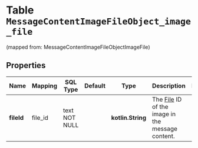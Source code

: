 
# Table `MessageContentImageFileObject_image_file`
(mapped from: MessageContentImageFileObjectImageFile)

## Properties
Name | Mapping | SQL Type | Default | Type | Description | Notes
---- | ------- | -------- | ------- | ---- | ----------- | -----
**fileId** | file_id | text NOT NULL |  | **kotlin.String** | The [File](/docs/api-reference/files) ID of the image in the message content. | 



